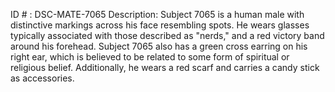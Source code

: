 ID # : DSC-MATE-7065
Description: Subject 7065 is a human male with distinctive markings across his face resembling spots. He wears glasses typically associated with those described as "nerds," and a red victory band around his forehead. Subject 7065 also has a green cross earring on his right ear, which is believed to be related to some form of spiritual or religious belief. Additionally, he wears a red scarf and carries a candy stick as accessories.